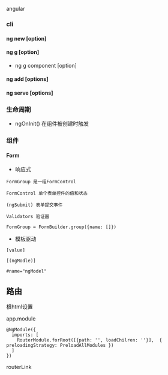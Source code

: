 angular

### cli

#### ng new <name> [option]
  
#### ng g <schematic> [option]
  
* ng g component <name> [option]
  
#### ng add <collection> [options]
 
#### ng serve <project> [options]
  
### 生命周期

* ngOnInit() 在组件被创建时触发

### 组件

#### Form

* 响应式

`FormGroup 是一组FormControl`

`FormControl 单个表单控件的值和状态`

`(ngSubmit) 表单提交事件`

`Validators 验证器`

`FormGroup = FormBuilder.group({name: []})`

* 模板驱动

`[value]`

`[(ngModle)]`

`#name="ngModel"`


## 路由

根html设置<base href="/">

app.module

```
@NgModule({
  imports: [
    RouterModule.forRoot([{path: '', loadChilren: ''}],  { preloadingStrategy: PreloadAllModules })
  ]
})
```

<router-outlet></router-outlet>

routerLink
